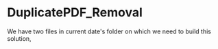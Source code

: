 # DuplicatePDF_Removal
We have two files in current date's folder on which we need to build this solution,
